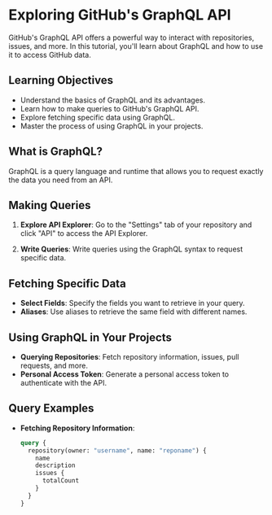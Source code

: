 # Exploring GitHub's GraphQL API

GitHub's GraphQL API offers a powerful way to interact with repositories, issues, and more. In this tutorial, you'll learn about GraphQL and how to use it to access GitHub data.

## Learning Objectives

- Understand the basics of GraphQL and its advantages.
- Learn how to make queries to GitHub's GraphQL API.
- Explore fetching specific data using GraphQL.
- Master the process of using GraphQL in your projects.

## What is GraphQL?

GraphQL is a query language and runtime that allows you to request exactly the data you need from an API.

## Making Queries

1. **Explore API Explorer**: Go to the "Settings" tab of your repository and click "API" to access the API Explorer.

2. **Write Queries**: Write queries using the GraphQL syntax to request specific data.

## Fetching Specific Data

- **Select Fields**: Specify the fields you want to retrieve in your query.
- **Aliases**: Use aliases to retrieve the same field with different names.

## Using GraphQL in Your Projects

- **Querying Repositories**: Fetch repository information, issues, pull requests, and more.
- **Personal Access Token**: Generate a personal access token to authenticate with the API.

## Query Examples

- **Fetching Repository Information**:
  ```graphql
  query {
    repository(owner: "username", name: "reponame") {
      name
      description
      issues {
        totalCount
      }
    }
  }
